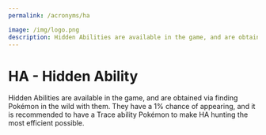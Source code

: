 ```yaml
---
permalink: /acronyms/ha

image: /img/logo.png
description: Hidden Abilities are available in the game, and are obtained via finding Pokémon in the wild with them. They have a 1% chance of appearing, and it is recommended to have a Trace ability Pokémon to make HA hunting the most efficient possible.
---
```


# HA - Hidden Ability

Hidden Abilities are available in the game, and are obtained via finding Pokémon
in the wild with them. They have a 1% chance of appearing, and it is recommended
to have a Trace ability Pokémon to make HA hunting the most efficient possible.

